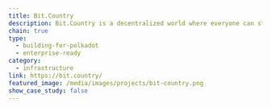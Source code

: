 ```yaml
---
title: Bit.Country
description: Bit.Country is a decentralized world where everyone can start their own metaverse with the token economy and DAO.
chain: true
type:
  - building-for-polkadot
  - enterprise-ready
category:
  - infrastructure
link: https://bit.country/
featured_image: /media/images/projects/bit-country.png
show_case_study: false
---
```

